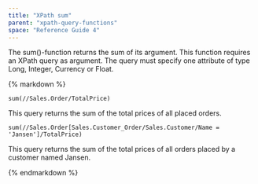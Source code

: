 ```yaml
---
title: "XPath sum"
parent: "xpath-query-functions"
space: "Reference Guide 4"
---
```

The sum()-function returns the sum of its argument.
This function requires an XPath query as argument. The query must specify one attribute of type Long, Integer, Currency or Float.

<div class="alert alert-info">{% markdown %}

```
sum(//Sales.Order/TotalPrice)

```

This query returns the sum of the total prices of all placed orders.

```
sum(//Sales.Order[Sales.Customer_Order/Sales.Customer/Name = 'Jansen']/TotalPrice)

```

This query returns the sum of the total prices of all orders placed by a customer named Jansen.

{% endmarkdown %}</div>
